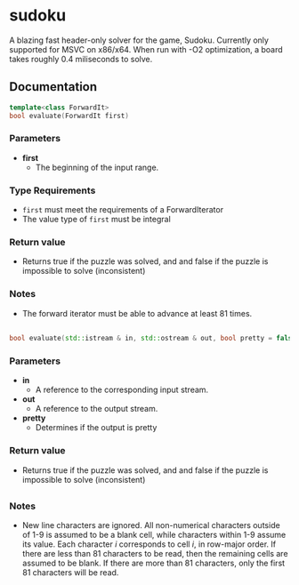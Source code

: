 # sudoku
A blazing fast header-only solver for the game, Sudoku. Currently only supported for MSVC on x86/x64. When run with -O2 optimization, a board takes roughly 0.4 miliseconds to solve.

## Documentation
``` C++
template<class ForwardIt> 
bool evaluate(ForwardIt first)
```
### **Parameters**

- **first**
  - The beginning of the input range.
### **Type Requirements**
- ```first``` must meet the requirements of a ForwardIterator
- The value type of ```first``` must be integral

### **Return value**
- Returns true if the puzzle was solved, and and false if the puzzle is impossible to solve (inconsistent)

### **Notes**
- The forward iterator must be able to advance at least 81 times. 
##
``` C++
bool evaluate(std::istream & in, std::ostream & out, bool pretty = false)
```
### **Parameters**

- **in**
  - A reference to the corresponding input stream.
- **out**
  - A reference to the output stream.
- **pretty**
  - Determines if the output is pretty
  
### **Return value**
- Returns true if the puzzle was solved, and and false if the puzzle is impossible to solve (inconsistent)
##

### **Notes**
- New line characters are ignored. All non-numerical characters outside of 1-9 is assumed to be a blank cell, while characters within 1-9 assume its value. Each character _i_ corresponds to cell _i_, in row-major order. If there are less than 81 characters to be read, then the remaining cells are assumed to be blank. If there are more than 81 characters, only the first 81 characters will be read.